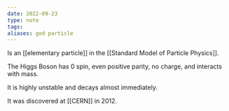 ```yaml
---
date: 2022-09-23
type: note
tags: 
aliases: god particle
---
```


Is an [[elementary particle]] in the [[Standard Model of Particle Physics]].

The Higgs Boson has 0 spin, even positive parity, no charge, and interacts with mass.

It is highly unstable and decays almost immediately.

It was discovered at [[CERN]] in 2012.
